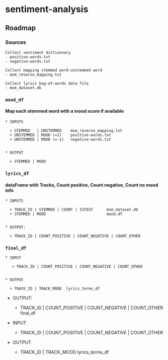 # sentiment-analysis

## Roadmap
    
### Sources

    Collect sentiment dictionnary
    - positive-words.txt
    - negative-words.txt
    
    Collect mapping stemmed word-unstemmed word
    - mxm_reverse_mapping.txt
    
    Collect lyrics bag-of-words data file
    - mxm_dataset.db
    
    
    
### `mood_df`
#### Map each stemmed word with a mood score if available
    
    * INPUTS
    
      + STEMMED   | UNSTEMMED    mxm_reverse_mapping.txt
      + UNSTEMMED | MOOD (=1)    positive-words.txt
      + UNSTEMMED | MOOD (=-1)   negative-words.txt
            
            
    * OUTPUT
    
      + STEMMED | MOOD
            
           
           
### `lyrics_df`
#### dataFrame with Tracks, Count positive, Count negative, Count no mood info

    * INPUTS
    
      + TRACK_ID | STEMMED | COUNT | ISTEST      mxm_dataset.db        
      + STEMMED | MOOD                           mood.df
           
           
    * OUTPUT:
    
      + TRACK_ID | COUNT_POSITIVE | COUNT_NEGATIVE | COUNT_OTHER


### `final_df`

    * INPUT
    
       + TRACK_ID | COUNT_POSITIVE | COUNT_NEGATIVE | COUNT_OTHER
      
      
    * OUTPUT
    
      + TRACK_ID | TRACK_MOOD  lyrics_terms_df


* OUTPUT:

  + TRACK_ID | COUNT_POSITIVE | COUNT_NEGATIVE | COUNT_OTHER
final_df
* INPUT

   + TRACK_ID | COUNT_POSITIVE | COUNT_NEGATIVE | COUNT_OTHER


* OUTPUT

  + TRACK_ID | TRACK_MOOD  lyrics_terms_df
